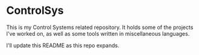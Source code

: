 ControlSys
==========

This is my Control Systems related repository. It holds some of the projects 
I've worked on, as well as some tools written in miscellaneous languages.


I'll update this README as this repo expands.
